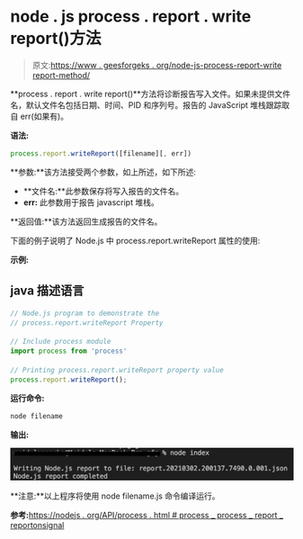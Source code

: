 # node . js process . report . write report()方法

> 原文:[https://www . geesforgeks . org/node-js-process-report-write report-method/](https://www.geeksforgeeks.org/node-js-process-report-writereport-method/)

**process . report . write report()**方法将诊断报告写入文件。如果未提供文件名，默认文件名包括日期、时间、PID 和序列号。报告的 JavaScript 堆栈跟踪取自 err(如果有)。

**语法:**

```js
process.report.writeReport([filename][, err])
```

**参数:**该方法接受两个参数，如上所述，如下所述:

*   **文件名:**此参数保存将写入报告的文件名。
*   **err:** 此参数用于报告 javascript 堆栈。

**返回值:**该方法返回生成报告的文件名。

下面的例子说明了 Node.js 中 process.report.writeReport 属性的使用:

**示例:**

## java 描述语言

```js
// Node.js program to demonstrate the 
// process.report.writeReport Property 

// Include process module 
import process from 'process'

// Printing process.report.writeReport property value 
process.report.writeReport();
```

**运行命令:**

```js
node filename
```

**输出:**

![](img/37dbdd0d9873428fd35f5b1b768d0570.png)

**注意:**以上程序将使用 node filename.js 命令编译运行。

**参考:**[https://nodejs . org/API/process . html # process _ process _ report _ reportonsignal](https://nodejs.org/api/process.html#process_process_report_reportonsignal)